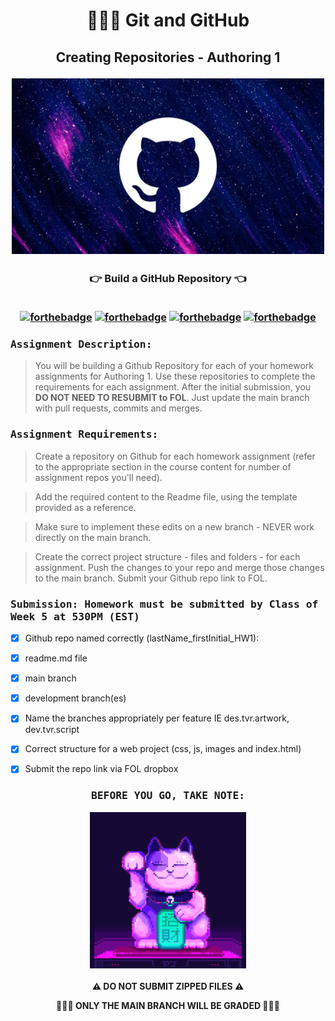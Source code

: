 <h1 align="center">👩🏻‍💻 Git and GitHub</h1>

<h2 align="center">Creating Repositories - Authoring 1

<img src="img/github_galaxy.webp" alt="GitHub Galaxy" width="500"/> </h2>
  
<h3 align="center">👉 Build a GitHub Repository 👈<br><br>
  
[![forthebadge](https://forthebadge.com/images/badges/contains-cat-gifs.svg)](https://forthebadge.com)
[![forthebadge](https://forthebadge.com/images/badges/built-with-grammas-recipe.svg)](https://forthebadge.com)
[![forthebadge](https://forthebadge.com/images/badges/powered-by-black-magic.svg)](https://forthebadge.com)
[![forthebadge](https://forthebadge.com/images/badges/uses-brains.svg)](https://forthebadge.com)
           
</h3>

### <samp>Assignment Description:</samp>

> You will be building a Github Repository for each of your homework assignments for Authoring 1. Use these repositories to complete the requirements for each assignment. After the initial submission, you **DO NOT NEED TO RESUBMIT to FOL**. Just update the main branch with pull requests, commits and merges.

### <samp>Assignment Requirements:</samp>

> Create a repository on Github for each homework assignment (refer to the appropriate section in the course content for number of assignment repos you'll need).

> Add the required content to the Readme file, using the template provided as a reference.

> Make sure to implement these edits on a new branch - NEVER work directly on the main
branch.

> Create the correct project structure - files and folders - for each assignment.
Push the changes to your repo and merge those changes to the main branch.
Submit your Github repo link to FOL.

### <samp>Submission: Homework must be submitted by Class of Week 5 at 530PM (EST)</samp>

- [x] Github repo named correctly (lastName_firstInitial_HW1):

- [x] readme.md file

- [x] main branch

- [x] development branch(es)

- [x] Name the branches appropriately per feature IE des.tvr.artwork, dev.tvr.script

- [x] Correct structure for a web project (css, js, images and index.html)

- [x] Submit the repo link via FOL dropbox

<h3 align="center"><samp>BEFORE YOU GO, TAKE NOTE:
  
<img src="img/luckycat.webp" alt="GitHub Galaxy" width="250"/> </samp></h3>

<p align="center"><b>⚠️ DO NOT SUBMIT ZIPPED FILES ⚠️</b></p>

<p align="center"><b>👩🏻‍💻 ONLY THE MAIN BRANCH WILL BE GRADED 👩🏻‍💻</b></p>

